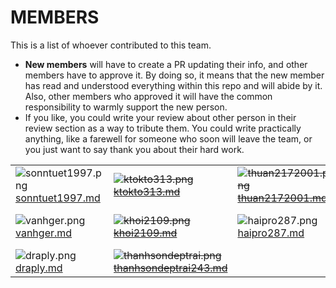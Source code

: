 # MEMBERS

This is a list of whoever contributed to this team.

- **New members** will
  have to create a PR updating their info, and other members have to
  approve it. By doing so, it means that the new member has read and
  understood everything within this repo and will abide by it. Also, other
  members who approved it will have the common responsibility to warmly
  support the new person.
- If you like, you could write your review about other person in their review section as a way to tribute them. You
  could write practically anything, like a farewell for someone who soon will leave the team, or you just want to say
  thank you about their hard work.

|                                                                                                          |                                                                                                                             |                                                                                                              |                                                                                                        |
|:---------------------------------------------------------------------------------------------------------|:----------------------------------------------------------------------------------------------------------------------------|:-------------------------------------------------------------------------------------------------------------|:-------------------------------------------------------------------------------------------------------|
| ![sonntuet1997.png](https://avatars.githubusercontent.com/u/33181397) [sonntuet1997.md](sonntuet1997.md) | ~~![ktokto313.png](https://avatars.githubusercontent.com/u/57142191) [ktokto313.md](ktokto313.md)~~                         | ~~![thuan2172001.png](https://avatars.githubusercontent.com/u/62707901) [thuan2172001.md](thuan2172001.md)~~ | ![hduoc200.png](https://avatars.githubusercontent.com/hduoc2003) [hduoc2003.md](hduoc2003.md)          |
| ![vanhger.png](https://avatars.githubusercontent.com/u/71112028) [vanhger.md](vanhger.md)                | ~~![khoi2109.png](https://avatars.githubusercontent.com/u/48615950) [khoi2109.md](khoi2109.md)~~                            | ![haipro287.png](https://avatars.githubusercontent.com/u/17197951) [haipro287.md](haipro287.md)              | ![tranduy1dol.png](https://avatars.githubusercontent.com/u/124806253) [tranduy1dol.md](tranduy1dol.md) |
| ![draply.png](https://avatars.githubusercontent.com/u/74479681) [draply.md](draply.md)                   | ~~![thanhsondeptrai.png](https://avatars.githubusercontent.com/u/69808662?v=4) [thanhsondeptrai243.md](thanhsondeptrai243.md)~~ |                                                                                                              |                                                                                                        |
